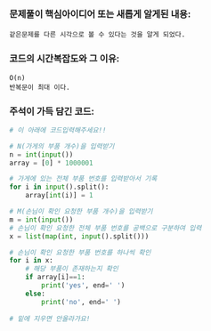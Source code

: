 ### 문제풀이 핵심아이디어 또는 새롭게 알게된 내용: 
    같은문제를 다른 시각으로 볼 수 있다는 것을 알게 되었다.
    
### 코드의 시간복잡도와 그 이유:
    O(n)
    반복문이 최대 이다.
    
    
### 주석이 가득 담긴 코드:
```python
# 이 아래에 코드입력해주세요!!

# N(가게의 부품 개수)을 입력받기
n = int(input())
array = [0] * 1000001

# 가게에 있는 전체 부품 번호를 입력받아서 기록
for i in input().split():
    array[int(i)] = 1

# M(손님이 확인 요청한 부품 개수)을 입력받기
m = int(input())
# 손님이 확인 요청한 전체 부품 번호를 공백으로 구분하여 입력
x = list(map(int, input().split()))

# 손님이 확인 요청한 부품 번호를 하나씩 확인
for i in x:
    # 해당 부품이 존재하는지 확인
    if array[i]==1:
        print('yes', end=' ')
    else:
        print('no', end=' ')
        
# 밑에 지우면 안올라가요!
```